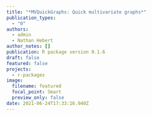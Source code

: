```yaml
---
title: "*MVQuickGraphs: Quick multivariate graphs*"
publication_types:
  - "0"
authors:
  - admin
  - Nathan Hebert
author_notes: []
publication: R package version 0.1.6
draft: false
featured: false
projects:
  - r-packages
image:
  filename: featured
  focal_point: Smart
  preview_only: false
date: 2021-06-24T17:33:16.940Z
---
```

